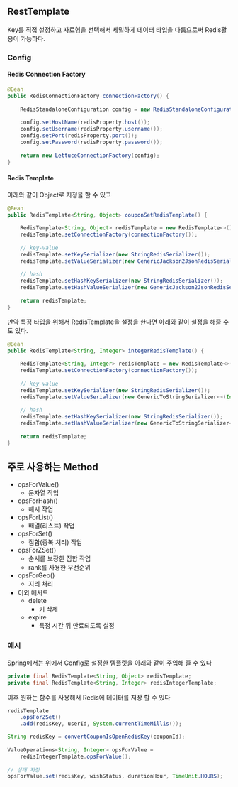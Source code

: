## RestTemplate
Key를 직접 설정하고 자료형을 선택해서 세밀하게 데이터 타입을 다룸으로써 Redis활용이 가능하다.

### Config
#### Redis Connection Factory
```Java
@Bean  
public RedisConnectionFactory connectionFactory() {  
  
    RedisStandaloneConfiguration config = new RedisStandaloneConfiguration();  
  
    config.setHostName(redisProperty.host());  
    config.setUsername(redisProperty.username());  
    config.setPort(redisProperty.port());  
    config.setPassword(redisProperty.password());  
  
    return new LettuceConnectionFactory(config);  
}
```
#### Redis Template
아래와 같이 Object로 지정을 할 수 있고
```Java
@Bean  
public RedisTemplate<String, Object> couponSetRedisTemplate() {  
  
    RedisTemplate<String, Object> redisTemplate = new RedisTemplate<>();  
    redisTemplate.setConnectionFactory(connectionFactory());  
  
    // key-value  
    redisTemplate.setKeySerializer(new StringRedisSerializer());  
    redisTemplate.setValueSerializer(new GenericJackson2JsonRedisSerializer());  
  
    // hash  
    redisTemplate.setHashKeySerializer(new StringRedisSerializer());  
    redisTemplate.setHashValueSerializer(new GenericJackson2JsonRedisSerializer());  
  
    return redisTemplate;  
}
```
만약 특정 타입을 위해서 RedisTemplate을 설정을 한다면 아래와 같이 설정을 해줄 수도 있다.
```Java
@Bean  
public RedisTemplate<String, Integer> integerRedisTemplate() {  
  
    RedisTemplate<String, Integer> redisTemplate = new RedisTemplate<>();  
    redisTemplate.setConnectionFactory(connectionFactory());  
  
    // key-value  
    redisTemplate.setKeySerializer(new StringRedisSerializer());  
    redisTemplate.setValueSerializer(new GenericToStringSerializer<>(Integer.class));  
  
    // hash  
    redisTemplate.setHashKeySerializer(new StringRedisSerializer());  
    redisTemplate.setHashValueSerializer(new GenericToStringSerializer<>(Integer.class));  
  
    return redisTemplate;  
}
```

## 주로 사용하는 Method
- opsForValue()
	- 문자열 작업
- opsForHash()
	- 해시 작업
- opsForList()
	- 배열(리스트) 작업
- opsForSet()
	- 집합(중복 처리) 작업
- opsForZSet()
	- 순서를 보장한 집합 작업
	- rank를 사용한 우선순위
- opsForGeo()
	- 지리 처리
- 이외 메서드
	- delete
		- 키 삭제
	- expire
		- 특정 시간 뒤 만료되도록 설정
### 예시
Spring에서는 위에서 Config로 설정한 템플릿을 아래와 같이 주입해 줄 수 있다
```Java
private final RedisTemplate<String, Object> redisTemplate;  
private final RedisTemplate<String, Integer> redisIntegerTemplate;
```

이후 원하는 함수를 사용해서 Redis에 데이터를 저장 할 수 있다
```Java
redisTemplate
	.opsForZSet()
	.add(redisKey, userId, System.currentTimeMillis());
```

```Java
String redisKey = convertCouponIsOpenRedisKey(couponId);  
  
ValueOperations<String, Integer> opsForValue =  
    redisIntegerTemplate.opsForValue();  
  
// 상태 지정  
opsForValue.set(redisKey, wishStatus, durationHour, TimeUnit.HOURS);
```